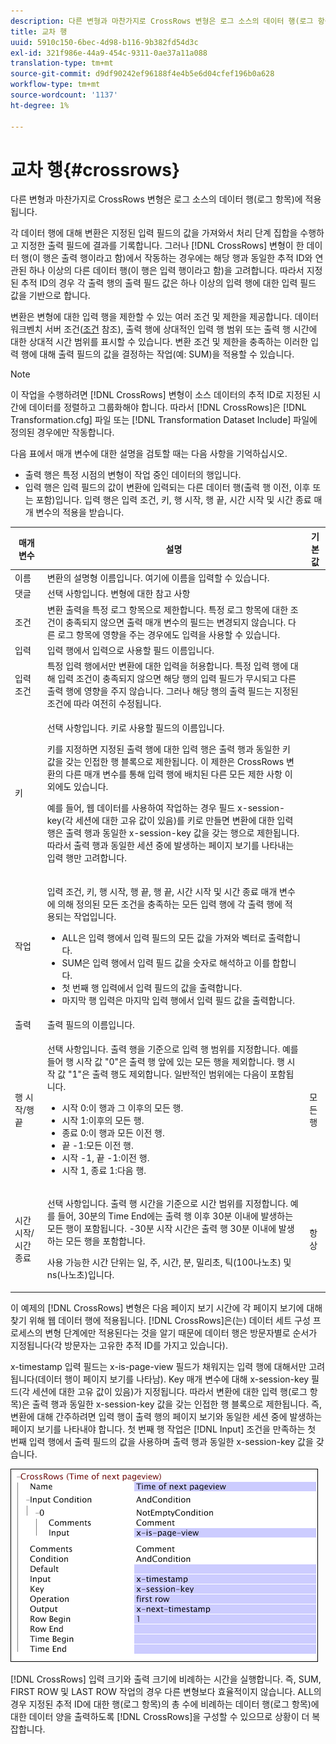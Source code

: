```yaml
---
description: 다른 변형과 마찬가지로 CrossRows 변형은 로그 소스의 데이터 행(로그 항목)에 적용됩니다.
title: 교차 행
uuid: 5910c150-6bec-4d98-b116-9b382fd54d3c
exl-id: 321f986e-44a9-454c-9311-0ae37a11a088
translation-type: tm+mt
source-git-commit: d9df90242ef96188f4e4b5e6d04cfef196b0a628
workflow-type: tm+mt
source-wordcount: '1137'
ht-degree: 1%

---
```


# 교차 행{#crossrows}

다른 변형과 마찬가지로 CrossRows 변형은 로그 소스의 데이터 행(로그 항목)에 적용됩니다.

각 데이터 행에 대해 변환은 지정된 입력 필드의 값을 가져와서 처리 단계 집합을 수행하고 지정한 출력 필드에 결과를 기록합니다. 그러나 [!DNL CrossRows] 변형이 한 데이터 행(이 행은 출력 행이라고 함)에서 작동하는 경우에는 해당 행과 동일한 추적 ID와 연관된 하나 이상의 다른 데이터 행(이 행은 입력 행이라고 함)을 고려합니다. 따라서 지정된 추적 ID의 경우 각 출력 행의 출력 필드 값은 하나 이상의 입력 행에 대한 입력 필드 값을 기반으로 합니다.

변환은 변형에 대한 입력 행을 제한할 수 있는 여러 조건 및 제한을 제공합니다. 데이터 워크벤치 서버 조건([조건](../../../../../home/c-dataset-const-proc/c-conditions/c-abt-cond.md) 참조), 출력 행에 상대적인 입력 행 범위 또는 출력 행 시간에 대한 상대적 시간 범위를 표시할 수 있습니다. 변환 조건 및 제한을 충족하는 이러한 입력 행에 대해 출력 필드의 값을 결정하는 작업(예: SUM)을 적용할 수 있습니다.

>[!NOTE]
>
>이 작업을 수행하려면 [!DNL CrossRows] 변형이 소스 데이터의 추적 ID로 지정된 시간에 데이터를 정렬하고 그룹화해야 합니다. 따라서 [!DNL CrossRows]은 [!DNL Transformation.cfg] 파일 또는 [!DNL Transformation Dataset Include] 파일에 정의된 경우에만 작동합니다.

다음 표에서 매개 변수에 대한 설명을 검토할 때는 다음 사항을 기억하십시오.

* 출력 행은 특정 시점의 변형이 작업 중인 데이터의 행입니다.
* 입력 행은 입력 필드의 값이 변환에 입력되는 다른 데이터 행(출력 행 이전, 이후 또는 포함)입니다. 입력 행은 입력 조건, 키, 행 시작, 행 끝, 시간 시작 및 시간 종료 매개 변수의 적용을 받습니다.

<table id="table_152851484AFF4C50AF736DC62FAA43E3"> 
 <thead> 
  <tr> 
   <th colname="col1" class="entry"> 매개 변수 </th> 
   <th colname="col2" class="entry"> 설명 </th> 
   <th colname="col3" class="entry"> 기본값 </th> 
  </tr> 
 </thead>
 <tbody> 
  <tr> 
   <td colname="col1"> 이름 </td> 
   <td colname="col2"> 변환의 설명형 이름입니다. 여기에 이름을 입력할 수 있습니다. </td> 
   <td colname="col3"> </td> 
  </tr> 
  <tr> 
   <td colname="col1"> 댓글 </td> 
   <td colname="col2"> 선택 사항입니다. 변형에 대한 참고 사항 </td> 
   <td colname="col3"> </td> 
  </tr> 
  <tr> 
   <td colname="col1"> 조건 </td> 
   <td colname="col2"> 변환 출력을 특정 로그 항목으로 제한합니다. 특정 로그 항목에 대한 조건이 충족되지 않으면 출력 매개 변수의 필드는 변경되지 않습니다. 다른 로그 항목에 영향을 주는 경우에도 입력을 사용할 수 있습니다. </td> 
   <td colname="col3"> </td> 
  </tr> 
  <tr> 
   <td colname="col1"> 입력 </td> 
   <td colname="col2"> 입력 행에서 입력으로 사용할 필드 이름입니다. </td> 
   <td colname="col3"> </td> 
  </tr> 
  <tr> 
   <td colname="col1"> 입력 조건 </td> 
   <td colname="col2"> 특정 입력 행에서만 변환에 대한 입력을 허용합니다. 특정 입력 행에 대해 입력 조건이 충족되지 않으면 해당 행의 입력 필드가 무시되고 다른 출력 행에 영향을 주지 않습니다. 그러나 해당 행의 출력 필드는 지정된 조건에 따라 여전히 수정됩니다. </td> 
   <td colname="col3"> </td> 
  </tr> 
  <tr> 
   <td colname="col1"> 키 </td> 
   <td colname="col2"> <p>선택 사항입니다. 키로 사용할 필드의 이름입니다. </p> <p> 키를 지정하면 지정된 출력 행에 대한 입력 행은 출력 행과 동일한 키 값을 갖는 인접한 행 블록으로 제한됩니다. 이 제한은 <span class="wintitle"> CrossRows</span> 변환의 다른 매개 변수를 통해 입력 행에 배치된 다른 모든 제한 사항 이외에도 있습니다. </p> <p> 예를 들어, 웹 데이터를 사용하여 작업하는 경우 필드 x-session-key(각 세션에 대한 고유 값이 있음)를 키로 만들면 변환에 대한 입력 행은 출력 행과 동일한 x-session-key 값을 갖는 행으로 제한됩니다. 따라서 출력 행과 동일한 세션 중에 발생하는 페이지 보기를 나타내는 입력 행만 고려합니다. </p> </td> 
   <td colname="col3"> </td> 
  </tr> 
  <tr> 
   <td colname="col1"> 작업 </td> 
   <td colname="col2"> <p>입력 조건, 키, 행 시작, 행 끝, 행 끝, 시간 시작 및 시간 종료 매개 변수에 의해 정의된 모든 조건을 충족하는 모든 입력 행에 각 출력 행에 적용되는 작업입니다. 
     <ul id="ul_C01CCF73A9544BCFB7B1105042FEF2DD"> 
      <li id="li_2D1A192970904499AB9F4431D51106D7"> ALL은 입력 행에서 입력 필드의 모든 값을 가져와 벡터로 출력합니다. </li> 
      <li id="li_B8863724AD924DE5BDBC987143548257"> SUM은 입력 행에서 입력 필드 값을 숫자로 해석하고 이를 합합니다. </li> 
      <li id="li_BF930069DCEA4E0B80893C3C06CAE100"> 첫 번째 행 입력에서 입력 필드의 값을 출력합니다. </li> 
      <li id="li_04B9E2D88C0847E28101FC830C18D8E2"> 마지막 행 입력은 마지막 입력 행에서 입력 필드 값을 출력합니다. </li> 
     </ul> </p> </td> 
   <td colname="col3"> </td> 
  </tr> 
  <tr> 
   <td colname="col1"> 출력 </td> 
   <td colname="col2"> 출력 필드의 이름입니다. </td> 
   <td colname="col3"> </td> 
  </tr> 
  <tr> 
   <td colname="col1"> 행 시작/행 끝 </td> 
   <td colname="col2"> <p>선택 사항입니다. 출력 행을 기준으로 입력 행 범위를 지정합니다. 예를 들어 행 시작 값 "0"은 출력 행 앞에 있는 모든 행을 제외합니다. 행 시작 값 "1"은 출력 행도 제외합니다. 일반적인 범위에는 다음이 포함됩니다. 
     <ul id="ul_B030F32A5146430BA50DD4FAB4A527B0"> 
      <li id="li_30DFB8C0265349C295943A1CB8077B86"> 시작 0:이 행과 그 이후의 모든 행. </li> 
      <li id="li_9090C2E94E394351867BC5B78F27B41C"> 시작 1:이후의 모든 행. </li> 
      <li id="li_F870DC913E3F45BA94EE2EC04D344DE0"> 종료 0:이 행과 모든 이전 행. </li> 
      <li id="li_B8A576E419744D84AB1298E5155B583E"> 끝 -1:모든 이전 행. </li> 
      <li id="li_CD2307A262D34542A2860FF07005CAD7"> 시작 -1, 끝 -1:이전 행. </li> 
      <li id="li_6BF30B7BB7CC40A68B2332A3C11DD3B5"> 시작 1, 종료 1:다음 행. </li> 
     </ul> </p> </td> 
   <td colname="col3"> 모든 행 </td> 
  </tr> 
  <tr> 
   <td colname="col1"> 시간 시작/시간 종료 </td> 
   <td colname="col2"> <p>선택 사항입니다. 출력 행 시간을 기준으로 시간 범위를 지정합니다. 예를 들어, 30분의 Time End에는 출력 행 이후 30분 이내에 발생하는 모든 행이 포함됩니다. -30분 시작 시간은 출력 행 30분 이내에 발생하는 모든 행을 포함합니다. </p> <p> 사용 가능한 시간 단위는 일, 주, 시간, 분, 밀리초, 틱(100나노초) 및 ns(나노초)입니다. </p> </td> 
   <td colname="col3"> 항상 </td> 
  </tr> 
 </tbody> 
</table>

이 예제의 [!DNL CrossRows] 변형은 다음 페이지 보기 시간에 각 페이지 보기에 대해 찾기 위해 웹 데이터 행에 적용됩니다. [!DNL CrossRows]은(는) 데이터 세트 구성 프로세스의 변형 단계에만 적용된다는 것을 알기 때문에 데이터 행은 방문자별로 순서가 지정됩니다(각 방문자는 고유한 추적 ID를 가지고 있습니다).

x-timestamp 입력 필드는 x-is-page-view 필드가 채워지는 입력 행에 대해서만 고려됩니다(데이터 행이 페이지 보기를 나타남). Key 매개 변수에 대해 x-session-key 필드(각 세션에 대한 고유 값이 있음)가 지정됩니다. 따라서 변환에 대한 입력 행(로그 항목)은 출력 행과 동일한 x-session-key 값을 갖는 인접한 행 블록으로 제한됩니다. 즉, 변환에 대해 간주하려면 입력 행이 출력 행의 페이지 보기와 동일한 세션 중에 발생하는 페이지 보기를 나타내야 합니다. 첫 번째 행 작업은 [!DNL Input] 조건을 만족하는 첫 번째 입력 행에서 출력 필드의 값을 사용하며 출력 행과 동일한 x-session-key 값을 갖습니다.

![](assets/cfg_TransformationType_CrossRows.png)

[!DNL CrossRows] 입력 크기와 출력 크기에 비례하는 시간을 실행합니다. 즉, SUM, FIRST ROW 및 LAST ROW 작업의 경우 다른 변형보다 효율적이지 않습니다. ALL의 경우 지정된 추적 ID에 대한 행(로그 항목)의 총 수에 비례하는 데이터 행(로그 항목)에 대한 데이터 양을 출력하도록 [!DNL CrossRows]을 구성할 수 있으므로 상황이 더 복잡합니다.
